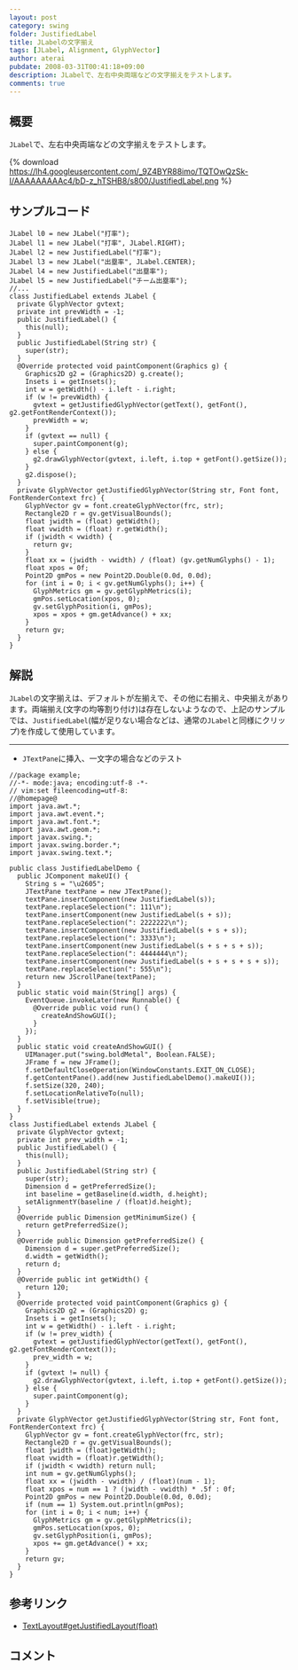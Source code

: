 ```yaml
---
layout: post
category: swing
folder: JustifiedLabel
title: JLabelの文字揃え
tags: [JLabel, Alignment, GlyphVector]
author: aterai
pubdate: 2008-03-31T00:41:18+09:00
description: JLabelで、左右中央両端などの文字揃えをテストします。
comments: true
---
```

## 概要
`JLabel`で、左右中央両端などの文字揃えをテストします。

{% download https://lh4.googleusercontent.com/_9Z4BYR88imo/TQTOwQzSk-I/AAAAAAAAAc4/bD-z_hTSHB8/s800/JustifiedLabel.png %}

## サンプルコード
<pre class="prettyprint"><code>JLabel l0 = new JLabel("打率");
JLabel l1 = new JLabel("打率", JLabel.RIGHT);
JLabel l2 = new JustifiedLabel("打率");
JLabel l3 = new JLabel("出塁率", JLabel.CENTER);
JLabel l4 = new JustifiedLabel("出塁率");
JLabel l5 = new JustifiedLabel("チーム出塁率");
//...
class JustifiedLabel extends JLabel {
  private GlyphVector gvtext;
  private int prevWidth = -1;
  public JustifiedLabel() {
    this(null);
  }
  public JustifiedLabel(String str) {
    super(str);
  }
  @Override protected void paintComponent(Graphics g) {
    Graphics2D g2 = (Graphics2D) g.create();
    Insets i = getInsets();
    int w = getWidth() - i.left - i.right;
    if (w != prevWidth) {
      gvtext = getJustifiedGlyphVector(getText(), getFont(), g2.getFontRenderContext());
      prevWidth = w;
    }
    if (gvtext == null) {
      super.paintComponent(g);
    } else {
      g2.drawGlyphVector(gvtext, i.left, i.top + getFont().getSize());
    }
    g2.dispose();
  }
  private GlyphVector getJustifiedGlyphVector(String str, Font font, FontRenderContext frc) {
    GlyphVector gv = font.createGlyphVector(frc, str);
    Rectangle2D r = gv.getVisualBounds();
    float jwidth = (float) getWidth();
    float vwidth = (float) r.getWidth();
    if (jwidth &lt; vwidth) {
      return gv;
    }
    float xx = (jwidth - vwidth) / (float) (gv.getNumGlyphs() - 1);
    float xpos = 0f;
    Point2D gmPos = new Point2D.Double(0.0d, 0.0d);
    for (int i = 0; i &lt; gv.getNumGlyphs(); i++) {
      GlyphMetrics gm = gv.getGlyphMetrics(i);
      gmPos.setLocation(xpos, 0);
      gv.setGlyphPosition(i, gmPos);
      xpos = xpos + gm.getAdvance() + xx;
    }
    return gv;
  }
}
</code></pre>

## 解説
`JLabel`の文字揃えは、デフォルトが左揃えで、その他に右揃え、中央揃えがあります。両端揃え(文字の均等割り付け)は存在しないようなので、上記のサンプルでは、`JustifiedLabel`(幅が足りない場合などは、通常の`JLabel`と同様にクリップ)を作成して使用しています。

- - - -
- `JTextPane`に挿入、一文字の場合などのテスト

<!-- dummy comment line for breaking list -->

<pre class="prettyprint"><code>//package example;
//-*- mode:java; encoding:utf-8 -*-
// vim:set fileencoding=utf-8:
//@homepage@
import java.awt.*;
import java.awt.event.*;
import java.awt.font.*;
import java.awt.geom.*;
import javax.swing.*;
import javax.swing.border.*;
import javax.swing.text.*;

public class JustifiedLabelDemo {
  public JComponent makeUI() {
    String s = "\u2605";
    JTextPane textPane = new JTextPane();
    textPane.insertComponent(new JustifiedLabel(s));
    textPane.replaceSelection(": 111\n");
    textPane.insertComponent(new JustifiedLabel(s + s));
    textPane.replaceSelection(": 2222222\n");
    textPane.insertComponent(new JustifiedLabel(s + s + s));
    textPane.replaceSelection(": 3333\n");
    textPane.insertComponent(new JustifiedLabel(s + s + s + s));
    textPane.replaceSelection(": 4444444\n");
    textPane.insertComponent(new JustifiedLabel(s + s + s + s + s));
    textPane.replaceSelection(": 555\n");
    return new JScrollPane(textPane);
  }
  public static void main(String[] args) {
    EventQueue.invokeLater(new Runnable() {
      @Override public void run() {
        createAndShowGUI();
      }
    });
  }
  public static void createAndShowGUI() {
    UIManager.put("swing.boldMetal", Boolean.FALSE);
    JFrame f = new JFrame();
    f.setDefaultCloseOperation(WindowConstants.EXIT_ON_CLOSE);
    f.getContentPane().add(new JustifiedLabelDemo().makeUI());
    f.setSize(320, 240);
    f.setLocationRelativeTo(null);
    f.setVisible(true);
  }
}
class JustifiedLabel extends JLabel {
  private GlyphVector gvtext;
  private int prev_width = -1;
  public JustifiedLabel() {
    this(null);
  }
  public JustifiedLabel(String str) {
    super(str);
    Dimension d = getPreferredSize();
    int baseline = getBaseline(d.width, d.height);
    setAlignmentY(baseline / (float)d.height);
  }
  @Override public Dimension getMinimumSize() {
    return getPreferredSize();
  }
  @Override public Dimension getPreferredSize() {
    Dimension d = super.getPreferredSize();
    d.width = getWidth();
    return d;
  }
  @Override public int getWidth() {
    return 120;
  }
  @Override protected void paintComponent(Graphics g) {
    Graphics2D g2 = (Graphics2D) g;
    Insets i = getInsets();
    int w = getWidth() - i.left - i.right;
    if (w != prev_width) {
      gvtext = getJustifiedGlyphVector(getText(), getFont(), g2.getFontRenderContext());
      prev_width = w;
    }
    if (gvtext != null) {
      g2.drawGlyphVector(gvtext, i.left, i.top + getFont().getSize());
    } else {
      super.paintComponent(g);
    }
  }
  private GlyphVector getJustifiedGlyphVector(String str, Font font, FontRenderContext frc) {
    GlyphVector gv = font.createGlyphVector(frc, str);
    Rectangle2D r = gv.getVisualBounds();
    float jwidth = (float)getWidth();
    float vwidth = (float)r.getWidth();
    if (jwidth &lt; vwidth) return null;
    int num = gv.getNumGlyphs();
    float xx = (jwidth - vwidth) / (float)(num - 1);
    float xpos = num == 1 ? (jwidth - vwidth) * .5f : 0f;
    Point2D gmPos = new Point2D.Double(0.0d, 0.0d);
    if (num == 1) System.out.println(gmPos);
    for (int i = 0; i &lt; num; i++) {
      GlyphMetrics gm = gv.getGlyphMetrics(i);
      gmPos.setLocation(xpos, 0);
      gv.setGlyphPosition(i, gmPos);
      xpos += gm.getAdvance() + xx;
    }
    return gv;
  }
}
</code></pre>

## 参考リンク
- [TextLayout#getJustifiedLayout(float)](http://docs.oracle.com/javase/jp/6/api/java/awt/font/TextLayout.html#getJustifiedLayout%28float%29)

<!-- dummy comment line for breaking list -->

## コメント
